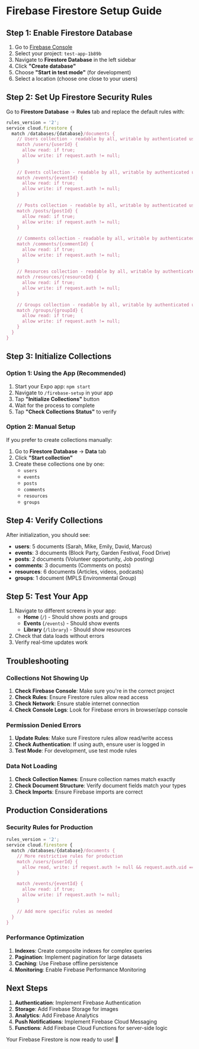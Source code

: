 # Firebase Firestore Setup Guide

## Step 1: Enable Firestore Database

1. Go to [Firebase Console](https://console.firebase.google.com/)
2. Select your project: `test-app-1b89b`
3. Navigate to **Firestore Database** in the left sidebar
4. Click **"Create database"**
5. Choose **"Start in test mode"** (for development)
6. Select a location (choose one close to your users)

## Step 2: Set Up Firestore Security Rules

Go to **Firestore Database** → **Rules** tab and replace the default rules with:

```javascript
rules_version = '2';
service cloud.firestore {
  match /databases/{database}/documents {
    // Users collection - readable by all, writable by authenticated users
    match /users/{userId} {
      allow read: if true;
      allow write: if request.auth != null;
    }
    
    // Events collection - readable by all, writable by authenticated users
    match /events/{eventId} {
      allow read: if true;
      allow write: if request.auth != null;
    }
    
    // Posts collection - readable by all, writable by authenticated users
    match /posts/{postId} {
      allow read: if true;
      allow write: if request.auth != null;
    }
    
    // Comments collection - readable by all, writable by authenticated users
    match /comments/{commentId} {
      allow read: if true;
      allow write: if request.auth != null;
    }
    
    // Resources collection - readable by all, writable by authenticated users
    match /resources/{resourceId} {
      allow read: if true;
      allow write: if request.auth != null;
    }
    
    // Groups collection - readable by all, writable by authenticated users
    match /groups/{groupId} {
      allow read: if true;
      allow write: if request.auth != null;
    }
  }
}
```

## Step 3: Initialize Collections

### Option 1: Using the App (Recommended)

1. Start your Expo app: `npm start`
2. Navigate to `/firebase-setup` in your app
3. Tap **"Initialize Collections"** button
4. Wait for the process to complete
5. Tap **"Check Collections Status"** to verify

### Option 2: Manual Setup

If you prefer to create collections manually:

1. Go to **Firestore Database** → **Data** tab
2. Click **"Start collection"**
3. Create these collections one by one:
   - `users`
   - `events` 
   - `posts`
   - `comments`
   - `resources`
   - `groups`

## Step 4: Verify Collections

After initialization, you should see:

- **users**: 5 documents (Sarah, Mike, Emily, David, Marcus)
- **events**: 3 documents (Block Party, Garden Festival, Food Drive)
- **posts**: 2 documents (Volunteer opportunity, Job posting)
- **comments**: 3 documents (Comments on posts)
- **resources**: 6 documents (Articles, videos, podcasts)
- **groups**: 1 document (MPLS Environmental Group)

## Step 5: Test Your App

1. Navigate to different screens in your app:
   - **Home** (`/`) - Should show posts and groups
   - **Events** (`/events`) - Should show events
   - **Library** (`/library`) - Should show resources
2. Check that data loads without errors
3. Verify real-time updates work

## Troubleshooting

### Collections Not Showing Up

1. **Check Firebase Console**: Make sure you're in the correct project
2. **Check Rules**: Ensure Firestore rules allow read access
3. **Check Network**: Ensure stable internet connection
4. **Check Console Logs**: Look for Firebase errors in browser/app console

### Permission Denied Errors

1. **Update Rules**: Make sure Firestore rules allow read/write access
2. **Check Authentication**: If using auth, ensure user is logged in
3. **Test Mode**: For development, use test mode rules

### Data Not Loading

1. **Check Collection Names**: Ensure collection names match exactly
2. **Check Document Structure**: Verify document fields match your types
3. **Check Imports**: Ensure Firebase imports are correct

## Production Considerations

### Security Rules for Production

```javascript
rules_version = '2';
service cloud.firestore {
  match /databases/{database}/documents {
    // More restrictive rules for production
    match /users/{userId} {
      allow read, write: if request.auth != null && request.auth.uid == userId;
    }
    
    match /events/{eventId} {
      allow read: if true;
      allow write: if request.auth != null;
    }
    
    // Add more specific rules as needed
  }
}
```

### Performance Optimization

1. **Indexes**: Create composite indexes for complex queries
2. **Pagination**: Implement pagination for large datasets
3. **Caching**: Use Firebase offline persistence
4. **Monitoring**: Enable Firebase Performance Monitoring

## Next Steps

1. **Authentication**: Implement Firebase Authentication
2. **Storage**: Add Firebase Storage for images
3. **Analytics**: Add Firebase Analytics
4. **Push Notifications**: Implement Firebase Cloud Messaging
5. **Functions**: Add Firebase Cloud Functions for server-side logic

Your Firebase Firestore is now ready to use! 🎉
